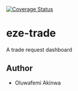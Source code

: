 [![Coverage Status](https://coveralls.io/repos/github/KaiserPhemi/eze-trade/badge.svg?branch=master)](https://coveralls.io/github/KaiserPhemi/eze-trade?branch=master)

# eze-trade

A trade request dashboard

## Author

- Oluwafemi Akinwa
